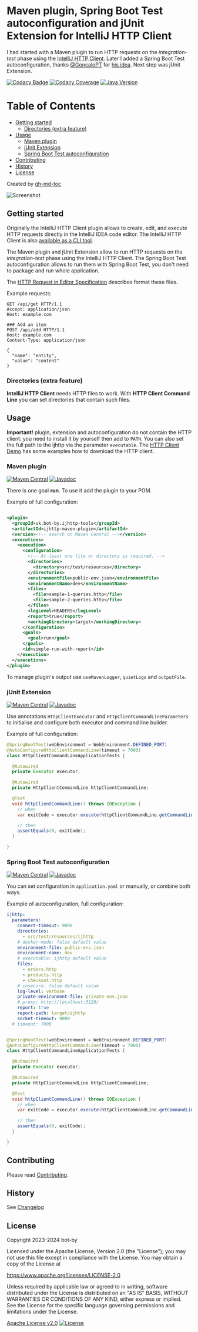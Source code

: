 # Maven plugin, Spring Boot Test autoconfiguration and jUnit Extension for IntelliJ HTTP Client

I had started with a Maven plugin to run HTTP requests on the <em>integration-test</em> phase
using the [IntelliJ HTTP Client][http-client]. Later I added a Spring Boot Test autoconfiguration,
thanks [@GoncaloPT][GoncaloPT] for [his idea][leverage-test]. Next step was jUnit Extension.

[![Codacy Badge](https://app.codacy.com/project/badge/Grade/73e1f8501ed84b0580dcf7ccee82c1e0)](https://app.codacy.com/gl/bot-by/ijhttp-maven-plugin/dashboard?utm_source=gl&utm_medium=referral&utm_content=&utm_campaign=Badge_grade)
[![Codacy Coverage](https://app.codacy.com/project/badge/Coverage/73e1f8501ed84b0580dcf7ccee82c1e0)](https://app.codacy.com/gl/bot-by/ijhttp-maven-plugin/dashboard?utm_source=gl&utm_medium=referral&utm_content=&utm_campaign=Badge_coverage)
[![Java Version](https://img.shields.io/static/v1?label=java&message=17&color=blue&logo=java&logoColor=E23D28)](https://www.oracle.com/java/technologies/downloads/#java17)

Table of Contents
=================

* [Getting started](#getting-started)
  * [Directories (extra feature)](#directories-extra-feature)
* [Usage](#usage)
  * [Maven plugin](#maven-plugin)
  * [jUnit Extension](#junit-extension)
  * [Spring Boot Test autoconfiguration](#spring-boot-test-autoconfiguration)
* [Contributing](#contributing)
* [History](#history)
* [License](#license)

Created by [gh-md-toc](https://github.com/ekalinin/github-markdown-toc)

![Screenshot](screenshot.png)

## Getting started

Originally the IntelliJ HTTP Client plugin allows to create, edit, and execute HTTP requests
directly in the IntelliJ IDEA code editor.
The IntelliJ HTTP Client is also [available as a CLI tool][cli-tool].

The Maven plugin and jUnit Extension allow to run HTTP requests on the <em>integration-test</em>
phase using the IntelliJ HTTP Client. The Spring Boot Test autoconfiguration allows to run them with
Spring Boot Test, you don't need to package and run whole application.

The [HTTP Request in Editor Specification][specification]
describes format these files.

Example requests:

```http
GET /api/get HTTP/1.1
Accept: application/json
Host: example.com

### Add an item
POST /api/add HTTP/1.1
Host: example.com
Content-Type: application/json

{
  "name": "entity",
  "value": "content"
}
```

### Directories (extra feature)

**IntelliJ HTTP Client** needs HTTP files to work.
With **HTTP Client Command Line** you can set directories that contain such files.

## Usage

**Important!** plugin, extension and autoconfiguration do not contain the HTTP client: you need
to install it by yourself then add to `PATH`. You can also set the full path to the ijhttp
via the parameter `executable`. The [HTTP Client Demo][demo] has some examples
how to download the HTTP client.

### Maven plugin

[![Maven Central](https://img.shields.io/maven-central/v/uk.bot-by.ijhttp-tools/ijhttp-maven-plugin)](https://search.maven.org/artifact/uk.bot-by.ijhttp-tools/ijhttp-maven-plugin)
[![Javadoc](https://javadoc.io/badge2/uk.bot-by.ijhttp-tools/ijhttp-maven-plugin/javadoc.svg)](https://javadoc.io/doc/uk.bot-by.ijhttp-tools/ijhttp-maven-plugin)

There is one goal **run**. To use it add the plugin to your POM.

Example of full configuration:

```xml

<plugin>
  <groupId>uk.bot-by.ijhttp-tools</groupId>
  <artifactId>ijhttp-maven-plugin</artifactId>
  <version><!-- search on Maven Central --></version>
  <executions>
    <execution>
      <configuration>
        <!-- At least one file or directory is required. -->
        <directories>
          <directory>src/test/resources</directory>
        </directories>
        <environmentFile>public-env.json</environmentFile>
        <environmentName>dev</environmentName>
        <files>
          <file>sample-1-queries.http</file>
          <file>sample-2-queries.http</file>
        </files>
        <logLevel>HEADERS</logLevel>
        <report>true</report>
        <workingDirectory>target</workingDirectory>
      </configuration>
      <goals>
        <goal>run</goal>
      </goals>
      <id>simple-run-with-report</id>
    </execution>
  </executions>
</plugin>
```

To manage plugin's output use `useMavenLogger`, `quietLogs` and `outputFile`.

### jUnit Extension

[![Maven Central](https://img.shields.io/maven-central/v/uk.bot-by.ijhttp-tools/ijhttp-junit-extension)](https://search.maven.org/artifact/uk.bot-by.ijhttp-tools/ijhttp-junit-extension)
[![Javadoc](https://javadoc.io/badge2/uk.bot-by.ijhttp-tools/ijhttp-junit-extension/javadoc.svg)](https://javadoc.io/doc/uk.bot-by.ijhttp-tools/ijhttp-junit-extension)

Use annotations `HttpClientExecutor` and `HttpClientCommandLineParameters` to initialise and
configure both executor and command line builder.

Example of full configuration:

```java
@SpringBootTest(webEnvironment = WebEnvironment.DEFINED_PORT)
@AutoConfigureHttpClientCommandLine(timeout = 7000)
class HttpClientCommandLineApplicationTests {

  @Autowired
  private Executor executor;

  @Autowired
  private HttpClientCommandLine httpClientCommandLine;

  @Test
  void httpClientCommandLine() throws IOException {
    // when
    var exitCode = executor.execute(httpClientCommandLine.getCommandLine());

    // then
    assertEquals(0, exitCode);
  }

}
```

### Spring Boot Test autoconfiguration

[![Maven Central](https://img.shields.io/maven-central/v/uk.bot-by.ijhttp-tools/ijhttp-spring-boot-test)](https://search.maven.org/artifact/uk.bot-by.ijhttp-tools/ijhttp-spring-boot-test)
[![Javadoc](https://javadoc.io/badge2/uk.bot-by.ijhttp-tools/ijhttp-spring-boot-test/javadoc.svg)](https://javadoc.io/doc/uk.bot-by.ijhttp-tools/ijhttp-spring-boot-test)

You can set configuration in `application.yaml` or manually, or combine both ways.

Example of autoconfiguration, full configuration:

```yaml
ijhttp:
  parameters:
    connect-timeout: 9000
    directories:
      - src/test/resources/ijhttp
    # docker-mode: false default value
    environment-file: public-env.json
    environment-name: dev
    # executable: ijhttp default value
    files:
      - orders.http
      - products.http
      - checkout.http
    # insecure: false default value
    log-level: verbose
    private-environment-file: private-env.json
    # proxy: http://localhost:3128/
    report: true
    report-path: target/ijhttp
    socket-timeout: 9000
  # timeout: 7000
```

```java

@SpringBootTest(webEnvironment = WebEnvironment.DEFINED_PORT)
@AutoConfigureHttpClientCommandLine(timeout = 7000)
class HttpClientCommandLineApplicationTests {

  @Autowired
  private Executor executor;

  @Autowired
  private HttpClientCommandLine httpClientCommandLine;

  @Test
  void httpClientCommandLine() throws IOException {
    // when
    var exitCode = executor.execute(httpClientCommandLine.getCommandLine());

    // then
    assertEquals(0, exitCode);
  }

}
````

## Contributing

Please read [Contributing](contributing.md).

## History

See [Changelog](changelog.md)

## License

Copyright 2023-2024 bot-by

Licensed under the Apache License, Version 2.0 (the "License");
you may not use this file except in compliance with the License.
You may obtain a copy of the License at

https://www.apache.org/licenses/LICENSE-2.0

Unless required by applicable law or agreed to in writing, software
distributed under the License is distributed on an "AS IS" BASIS,
WITHOUT WARRANTIES OR CONDITIONS OF ANY KIND, either express or implied.
See the License for the specific language governing permissions and
limitations under the License.

[Apache License v2.0](LICENSE)
[![License](https://img.shields.io/badge/license-Apache%202.0-blue.svg?style=flat)](https://www.apache.org/licenses/LICENSE-2.0.html)

[http-client]: https://www.jetbrains.com/help/idea/http-client-in-product-code-editor.html

[GoncaloPT]: https://github.com/GoncaloPT

[leverage-test]: https://github.com/bot-by/ijhttp-tools/issues/51 "Leverage test instead of using main app"

[cli-tool]: https://www.jetbrains.com/help/idea/http-client-cli.html

[specification]: https://github.com/JetBrains/http-request-in-editor-spec

[demo]: https://gitlab.com/vitalijr2/ijhttp-demo
